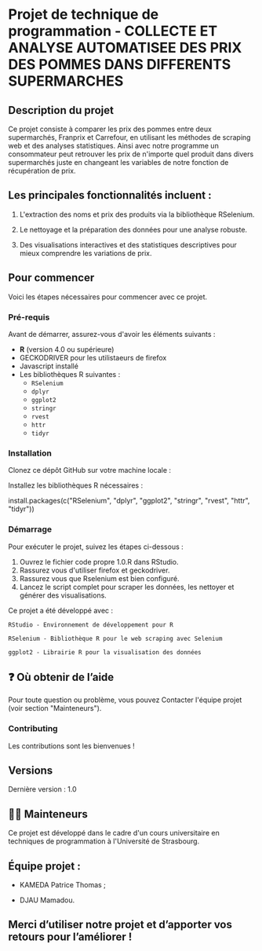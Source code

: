 # Projet de technique de programmation - COLLECTE ET ANALYSE AUTOMATISEE DES PRIX DES POMMES DANS DIFFERENTS SUPERMARCHES

## Description du projet  
Ce projet consiste à comparer les prix des pommes entre deux supermarchés, Franprix et Carrefour, en utilisant les méthodes de scraping web et des analyses statistiques. 
Ainsi avec notre programme un consommateur peut retrouver les prix de n'importe quel produit dans divers supermarchés juste en changeant les variables de notre fonction de récupération de prix.

## Les principales fonctionnalités incluent :

1. L'extraction des noms et prix des produits via la bibliothèque RSelenium.

2. Le nettoyage et la préparation des données pour une analyse robuste.

3. Des visualisations interactives et des statistiques descriptives pour mieux comprendre les variations de prix.


## Pour commencer  

Voici les étapes nécessaires pour commencer avec ce projet. 

### Pré-requis  
Avant de démarrer, assurez-vous d'avoir les éléments suivants :  

- **R** (version 4.0 ou supérieure)
- GECKODRIVER pour les utilistaeurs de firefox
- Javascript installé 
- Les bibliothèques R suivantes :  
  - `RSelenium`  
  - `dplyr`  
  - `ggplot2`  
  - `stringr`  
  - `rvest`  
  - `httr`  
  - `tidyr`  


### Installation  

Clonez ce dépôt GitHub sur votre machine locale :  

Installez les bibliothèques R nécessaires :

install.packages(c("RSelenium", "dplyr", "ggplot2", "stringr", "rvest", "httr", "tidyr"))

### Démarrage

Pour exécuter le projet, suivez les étapes ci-dessous :

   1. Ouvrez le fichier code propre 1.0.R dans RStudio.
   2. Rassurez vous d'utiliser firefox et geckodriver.
   3. Rassurez vous que Rselenium est bien configuré.
   4. Lancez le script complet pour scraper les données, les nettoyer et générer des visualisations.
    

Ce projet a été développé avec :

    RStudio - Environnement de développement pour R
    
    RSelenium - Bibliothèque R pour le web scraping avec Selenium
    
    ggplot2 - Librairie R pour la visualisation des données

    
## ❓ Où obtenir de l’aide
Pour toute question ou problème, vous pouvez Contacter l'équipe projet (voir section "Mainteneurs").

### Contributing

Les contributions sont les bienvenues !

## Versions
Dernière version : 1.0

## 👩‍💻 Mainteneurs
Ce projet est développé dans le cadre d'un cours universitaire en techniques de programmation à l'Université de Strasbourg.

## Équipe projet :
 - KAMEDA Patrice Thomas ;
 
 - DJAU Mamadou.

## Merci d’utiliser notre projet et d’apporter vos retours pour l’améliorer !

